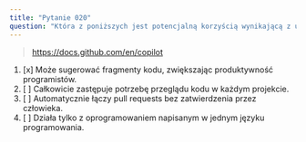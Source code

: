 ```yaml
---
title: "Pytanie 020"
question: "Która z poniższych jest potencjalną korzyścią wynikającą z użycia GitHub Copilot do ulepszania procesów pracy programistów?"
---
```



> https://docs.github.com/en/copilot
1. [x] Może sugerować fragmenty kodu, zwiększając produktywność programistów.
1. [ ] Całkowicie zastępuje potrzebę przeglądu kodu w każdym projekcie.
1. [ ] Automatycznie łączy pull requests bez zatwierdzenia przez człowieka.
1. [ ] Działa tylko z oprogramowaniem napisanym w jednym języku programowania.
